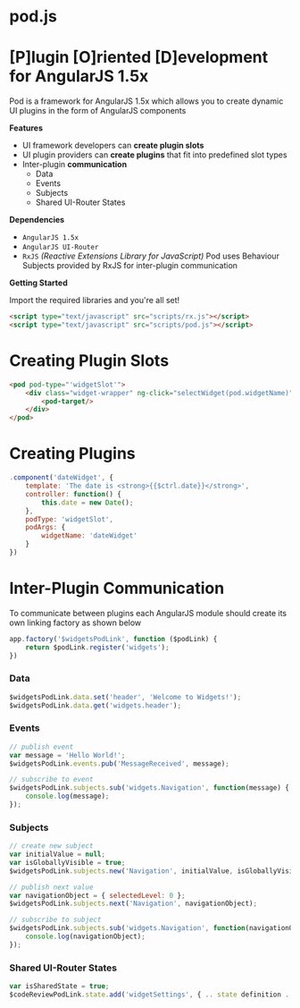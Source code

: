 # pod.js
# [P]lugin [O]riented [D]evelopment for AngularJS 1.5x

Pod is a framework for AngularJS 1.5x which allows you to create dynamic UI plugins in the form of AngularJS components

**Features**
  - UI framework developers can **create plugin slots**
  - UI plugin providers can **create plugins** that fit into predefined slot types
  - Inter-plugin **communication**
    - Data
    - Events
    - Subjects
    - Shared UI-Router States

**Dependencies**
 - `AngularJS 1.5x`
 - `AngularJS UI-Router`
 - `RxJS` *(Reactive Extensions Library for JavaScript)*
    Pod uses Behaviour Subjects provided by RxJS for inter-plugin communication

**Getting Started**

Import the required libraries and you're all set!
```html
<script type="text/javascript" src="scripts/rx.js"></script>
<script type="text/javascript" src="scripts/pod.js"></script>
```

# Creating Plugin Slots
```html
<pod pod-type="'widgetSlot'">
    <div class="widget-wrapper" ng-click="selectWidget(pod.widgetName)" >
        <pod-target/>
    </div>
</pod>
```

# Creating Plugins
```js
.component('dateWidget', {
    template: 'The date is <strong>{{$ctrl.date}}</strong>',
    controller: function() {
        this.date = new Date();
    },
    podType: 'widgetSlot',
    podArgs: {
        widgetName: 'dateWidget'
    }
})
```

# Inter-Plugin Communication

To communicate between plugins each AngularJS module should create its own linking factory as shown below
```js
app.factory('$widgetsPodLink', function ($podLink) {
    return $podLink.register('widgets');
})
```

### Data
```js
$widgetsPodLink.data.set('header', 'Welcome to Widgets!');
$widgetsPodLink.data.get('widgets.header');
```
### Events
```js
// publish event
var message = 'Hello World!';
$widgetsPodLink.events.pub('MessageReceived', message);

// subscribe to event
$widgetsPodLink.subjects.sub('widgets.Navigation', function(message) {
    console.log(message);
});
```
### Subjects
```js
// create new subject
var initialValue = null;
var isGloballyVisible = true;
$widgetsPodLink.subjects.new('Navigation', initialValue, isGloballyVisible);

// publish next value
var navigationObject = { selectedLevel: 0 };
$widgetsPodLink.subjects.next('Navigation', navigationObject);

// subscribe to subject
$widgetsPodLink.subjects.sub('widgets.Navigation', function(navigationObject) {
    console.log(navigationObject);
});

```
### Shared UI-Router States
```js
var isSharedState = true;
$codeReviewPodLink.state.add('widgetSettings', { .. state definition .. }, isSharedState);
```
